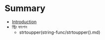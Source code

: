 # Summary

* [Introduction](README.md)
* স্ট্রিং ফাংশন
   * strtoupper(string-func/strtoupper().md)

